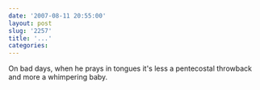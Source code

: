 ```yaml
---
date: '2007-08-11 20:55:00'
layout: post
slug: '2257'
title: '...'
categories:
---
```


On bad days, when he prays in tongues it's less a pentecostal throwback and more a whimpering baby.
